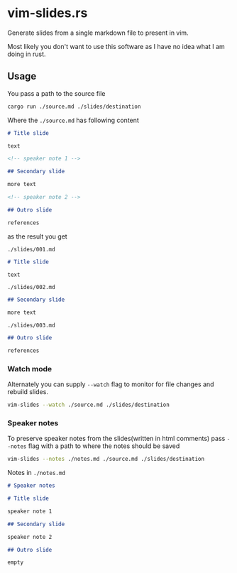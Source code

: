 # vim-slides.rs

Generate slides from a single markdown file to present in vim.

Most likely you don't want to use this software as I have no idea what I am doing in rust.

## Usage

You pass a path to the source file

```sh
cargo run ./source.md ./slides/destination
```

Where the `./source.md` has following content

```md
# Title slide

text

<!-- speaker note 1 -->

## Secondary slide

more text

<!-- speaker note 2 -->

## Outro slide

references
```

as the result you get

`./slides/001.md`

```md
# Title slide

text
```

`./slides/002.md`

```md
## Secondary slide

more text
```

`./slides/003.md`

```md
## Outro slide

references
```

### Watch mode

Alternately you can supply `--watch` flag to monitor for file changes and rebuild slides.

```sh
vim-slides --watch ./source.md ./slides/destination
```

### Speaker notes

To preserve speaker notes from the slides(written in html comments) pass `--notes` flag with a path to where the notes should be saved

```sh
vim-slides --notes ./notes.md ./source.md ./slides/destination
```

Notes in `./notes.md`

```md
# Speaker notes

# Title slide

speaker note 1

## Secondary slide

speaker note 2

## Outro slide

empty
```
